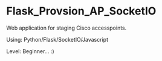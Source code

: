 # Flask_Provsion_AP_SocketIO

Web application for staging Cisco accesspoints.

Using: Python/Flask/SocketIO/Javascript

Level: Beginner... :)

